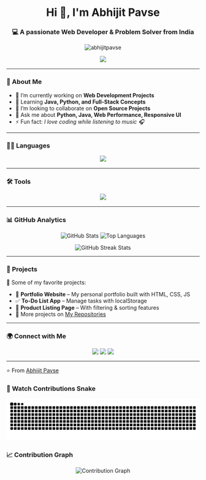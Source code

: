 <h1 align="center">Hi 👋, I'm Abhijit Pavse</h1>
<h3 align="center">💻 A passionate Web Developer & Problem Solver from India</h3>

<p align="center">
  <img src="https://komarev.com/ghpvc/?username=abhijitpavse&label=Profile%20views&color=0e75b6&style=flat" alt="abhijitpavse" />
</p>

<p align="center">
  <img src="https://readme-typing-svg.demolab.com?size=22&duration=4000&color=00C2FF&center=true&vCenter=true&width=600&lines=Full+Stack+Web+Developer;Frontend+%7C+Backend+Developer;Python+%7C+Java+Programmer;Always+Learning+New+Things" />
</p>

---

### 🚀 About Me
- 🔭 I’m currently working on **Web Development Projects**  
- 🌱 Learning **Java, Python, and Full-Stack Concepts**  
- 👯 I’m looking to collaborate on **Open Source Projects**  
- 💬 Ask me about **Python, Java, Web Performance, Responsive UI**  
- ⚡ Fun fact: *I love coding while listening to music 🎧*  

---

### 🧑‍💻 Languages  
<p align="center">
  <img src="https://skillicons.dev/icons?i=html,css,js,php,c,c++,sql,python,java" />
</p>

---

### 🛠️ Tools  
<p align="center">
  <img src="https://skillicons.dev/icons?i=mysql,git,github,figma,matlab,vscode,anaconda" />
</p>

---

### 📊 GitHub Analytics
<p align="center">
  <img src="https://github-readme-stats.vercel.app/api?username=abhijitpavse&show_icons=true&theme=tokyonight" height="180px" alt="GitHub Stats"/>
  <img src="https://github-readme-stats.vercel.app/api/top-langs/?username=abhijitpavse&layout=compact&theme=tokyonight" height="180px" alt="Top Languages"/>
</p>

<p align="center">
  <img src="https://streak-stats.demolab.com?user=abhijitpavse&theme=tokyonight&hide_border=false" height="180px" alt="GitHub Streak Stats"/>
</p>



---

### 🌟 Projects
🚀 Some of my favorite projects:  
- 📝 **Portfolio Website** – My personal portfolio built with HTML, CSS, JS  
- ✅ **To-Do List App** – Manage tasks with localStorage  
- 🛒 **Product Listing Page** – With filtering & sorting features  
- 🔗 More projects on [My Repositories](https://github.com/abhijitpavse?tab=repositories)

---

### 🌍 Connect with Me
<p align="center">
  <a href="https://linkedin.com/in/abhijitpavse" target="_blank"><img src="https://img.shields.io/badge/-LinkedIn-0077B5?style=for-the-badge&logo=linkedin&logoColor=white"/></a>
  <a href="mailto:abhijeetpavse7570@gmail.com"><img src="https://img.shields.io/badge/-Gmail-D14836?style=for-the-badge&logo=gmail&logoColor=white"/></a>
  <a href="https://github.com/abhijitpavse"><img src="https://img.shields.io/badge/-GitHub-181717?style=for-the-badge&logo=github&logoColor=white"/></a>
</p>

---

⭐️ From [Abhijit Pavse](https://github.com/abhijitpavse)


### 🐍 Watch Contributions Snake
<p align="center">
  <img src="https://raw.githubusercontent.com/abhijitpavse/abhijitpavse/output/snake.svg" alt="Snake animation" />
</p>

### 📈 Contribution Graph
<p align="center">
  <img src="https://github-readme-activity-graph.vercel.app/graph?username=abhijitpavse&theme=tokyo-night" alt="Contribution Graph"/>
</p>

